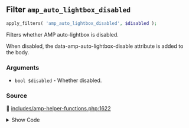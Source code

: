 ## Filter `amp_auto_lightbox_disabled`

```php
apply_filters( 'amp_auto_lightbox_disabled', $disabled );
```

Filters whether AMP auto-lightbox is disabled.

When disabled, the data-amp-auto-lightbox-disable attribute is added to the body.

### Arguments

* `bool $disabled` - Whether disabled.

### Source

:link: [includes/amp-helper-functions.php:1622](/includes/amp-helper-functions.php#L1622)

<details>
<summary>Show Code</summary>

```php
$is_auto_lightbox_disabled = apply_filters( 'amp_auto_lightbox_disabled', true );
```

</details>
